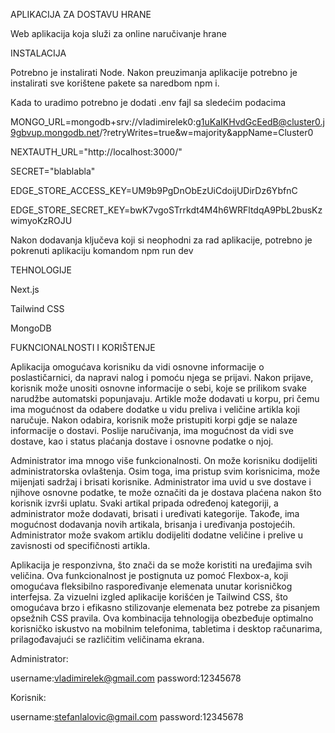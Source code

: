 APLIKACIJA ZA DOSTAVU HRANE

Web aplikacija koja služi za online naručivanje hrane

INSTALACIJA

Potrebno je instalirati Node.
Nakon preuzimanja aplikacije potrebno je instalirati sve korištene pakete sa naredbom npm i.

Kada to uradimo potrebno je dodati .env fajl sa sledećim podacima

 MONGO_URL=mongodb+srv://vladimirelek0:g1uKaIKHvdGcEedB@cluster0.j9gbvup.mongodb.net/?retryWrites=true&w=majority&appName=Cluster0
 
 NEXTAUTH_URL="http://localhost:3000/"
 
 SECRET="blablabla"
 
 EDGE_STORE_ACCESS_KEY=UM9b9PgDnObEzUiCdoijUDirDz6YbfnC
 
EDGE_STORE_SECRET_KEY=bwK7vgoSTrrkdt4M4h6WRFltdqA9PbL2busKzwimyoKzROJU

Nakon dodavanja ključeva koji si neophodni za rad aplikacije, potrebno je pokrenuti aplikaciju komandom npm run dev

TEHNOLOGIJE

Next.js

Tailwind CSS

MongoDB

FUKNCIONALNOSTI I KORIŠTENJE

Aplikacija omogućava korisniku da vidi osnovne informacije o poslastičarnici, da napravi nalog i pomoću njega se prijavi. Nakon prijave, korisnik može unositi osnovne informacije o sebi, koje se prilikom svake narudžbe automatski popunjavaju. Artikle može dodavati u korpu, pri čemu ima mogućnost da odabere dodatke u vidu preliva i veličine artikla koji naručuje. Nakon odabira, korisnik može pristupiti korpi gdje se nalaze informacije o dostavi. Poslije naručivanja, ima mogućnost da vidi sve dostave, kao i status plaćanja dostave i osnovne podatke o njoj.

Administrator ima mnogo više funkcionalnosti. On može korisniku dodijeliti administratorska ovlaštenja. Osim toga, ima pristup svim korisnicima, može mijenjati sadržaj i brisati korisnike. Administrator ima uvid u sve dostave i njihove osnovne podatke, te može označiti da je dostava plaćena nakon što korisnik izvrši uplatu. Svaki artikal pripada određenoj kategoriji, a administrator može dodavati, brisati i uređivati kategorije. Takođe, ima mogućnost dodavanja novih artikala, brisanja i uređivanja postojećih. Administrator može svakom artiklu dodijeliti dodatne veličine i prelive u zavisnosti od specifičnosti artikla.

Aplikacija je responzivna, što znači da se može koristiti na uređajima svih veličina. Ova funkcionalnost je postignuta uz pomoć Flexbox-a, koji omogućava fleksibilno raspoređivanje elemenata unutar korisničkog interfejsa. Za vizuelni izgled aplikacije korišćen je Tailwind CSS, što omogućava brzo i efikasno stilizovanje elemenata bez potrebe za pisanjem opsežnih CSS pravila. Ova kombinacija tehnologija obezbeđuje optimalno korisničko iskustvo na mobilnim telefonima, tabletima i desktop računarima, prilagođavajući se različitim veličinama ekrana.

Administrator:

username:vladimirelek@gmail.com password:12345678

Korisnik:

username:stefanlalovic@gmail.com password:12345678
